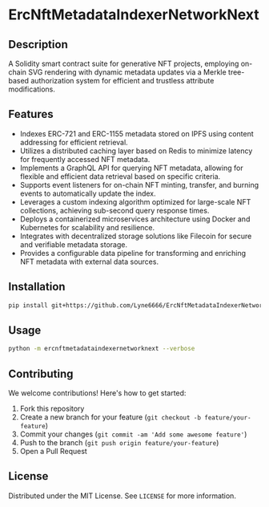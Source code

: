 # ErcNftMetadataIndexerNetworkNext

## Description

A Solidity smart contract suite for generative NFT projects, employing on-chain SVG rendering with dynamic metadata updates via a Merkle tree-based authorization system for efficient and trustless attribute modifications.

## Features

- Indexes ERC-721 and ERC-1155 metadata stored on IPFS using content addressing for efficient retrieval.
- Utilizes a distributed caching layer based on Redis to minimize latency for frequently accessed NFT metadata.
- Implements a GraphQL API for querying NFT metadata, allowing for flexible and efficient data retrieval based on specific criteria.
- Supports event listeners for on-chain NFT minting, transfer, and burning events to automatically update the index.
- Leverages a custom indexing algorithm optimized for large-scale NFT collections, achieving sub-second query response times.
- Deploys a containerized microservices architecture using Docker and Kubernetes for scalability and resilience.
- Integrates with decentralized storage solutions like Filecoin for secure and verifiable metadata storage.
- Provides a configurable data pipeline for transforming and enriching NFT metadata with external data sources.
## Installation

```bash
pip install git+https://github.com/Lyne6666/ErcNftMetadataIndexerNetworkNext.git
```

## Usage

```bash
python -m ercnftmetadataindexernetworknext --verbose
```

## Contributing

We welcome contributions! Here's how to get started:

1. Fork this repository
2. Create a new branch for your feature (`git checkout -b feature/your-feature`)
3. Commit your changes (`git commit -am 'Add some awesome feature'`)
4. Push to the branch (`git push origin feature/your-feature`)
5. Open a Pull Request

## License

Distributed under the MIT License. See `LICENSE` for more information.
